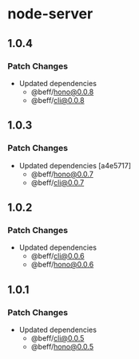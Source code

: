 # node-server

## 1.0.4

### Patch Changes

- Updated dependencies
  - @beff/hono@0.0.8
  - @beff/cli@0.0.8

## 1.0.3

### Patch Changes

- Updated dependencies [a4e5717]
  - @beff/hono@0.0.7
  - @beff/cli@0.0.7

## 1.0.2

### Patch Changes

- Updated dependencies
  - @beff/cli@0.0.6
  - @beff/hono@0.0.6

## 1.0.1

### Patch Changes

- Updated dependencies
  - @beff/cli@0.0.5
  - @beff/hono@0.0.5
